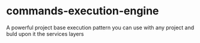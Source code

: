 # commands-execution-engine

A powerful project base execution pattern you can use with any project and buld upon it the services layers
